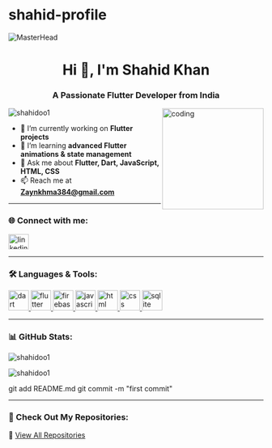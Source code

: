# shahid-profile

![MasterHead](https://media1.giphy.com/media/v1.Y2lkPTc5MGI3NjExMnBiZHI5azRvd3A2d2x0ZHk4MGliM3l5M3NxdXJ3Ymh1M2ljcmljNCZlcD12MV9pbnRlcm5hbF9naWZfYnlfaWQmY3Q9Zw/bGgsc5mWoryfgKBx1u/giphy.gif)

<h1 align="center">Hi 👋, I'm Shahid Khan</h1>
<h3 align="center">A Passionate Flutter Developer from India</h3>

<img align="right" alt="coding" width="200" src="https://cdn.dribbble.com/users/1162077/screenshots/3848914/programmer.gif">

<p align="left"> <img src="https://komarev.com/ghpvc/?username=shahidoo1&label=Profile%20views&color=0e75b6&style=flat" alt="shahidoo1" /> </p>

- 🔭 I’m currently working on **Flutter projects**
- 🌱 I’m learning **advanced Flutter animations & state management**
- 💬 Ask me about **Flutter, Dart, JavaScript, HTML, CSS**
- 📫 Reach me at **Zaynkhma384@gmail.com**

---

<h3 align="left">🌐 Connect with me:</h3>
<p align="left">
<a href="https://www.linkedin.com/in/shahid001/" target="blank"><img align="center" src="https://raw.githubusercontent.com/rahuldkjain/github-profile-readme-generator/master/src/images/icons/Social/linked-in-alt.svg" alt="linkedin" height="30" width="40" /></a>
</p>

---

<h3 align="left">🛠️ Languages & Tools:</h3>
<p align="left">
<a href="https://dart.dev" target="_blank"> <img src="https://www.vectorlogo.zone/logos/dartlang/dartlang-icon.svg" alt="dart" width="40" height="40"/> </a>
<a href="https://flutter.dev" target="_blank"> <img src="https://www.vectorlogo.zone/logos/flutterio/flutterio-icon.svg" alt="flutter" width="40" height="40"/> </a>
<a href="https://firebase.google.com/" target="_blank"> <img src="https://www.vectorlogo.zone/logos/firebase/firebase-icon.svg" alt="firebase" width="40" height="40"/> </a>
<a href="https://developer.mozilla.org/en-US/docs/Web/JavaScript" target="_blank"> <img src="https://www.vectorlogo.zone/logos/javascript/javascript-icon.svg" alt="javascript" width="40" height="40"/> </a>
<a href="https://www.w3.org/html/" target="_blank"> <img src="https://www.vectorlogo.zone/logos/w3_html5/w3_html5-icon.svg" alt="html" width="40" height="40"/> </a>
<a href="https://www.w3schools.com/css/" target="_blank"> <img src="https://www.vectorlogo.zone/logos/w3_css/w3_css-icon.svg" alt="css" width="40" height="40"/> </a>
<a href="https://www.sqlite.org/" target="_blank"> <img src="https://www.vectorlogo.zone/logos/sqlite/sqlite-icon.svg" alt="sqlite" width="40" height="40"/> </a>
</p>

---

<h3 align="left">📊 GitHub Stats:</h3>
<p align="left">
<img align="center" src="https://github-readme-stats.vercel.app/api?username=shahidoo1&show_icons=true&locale=en" alt="shahidoo1" />
</p>

<p align="left">
<img align="center" src="https://github-readme-streak-stats.herokuapp.com/?user=shahidoo1&" alt="shahidoo1" />
</p>

git add README.md
git commit -m "first commit"

---

### 📂 Check Out My Repositories:
🔗 [View All Repositories](https://github.com/shahidoo1?tab=repositories)



